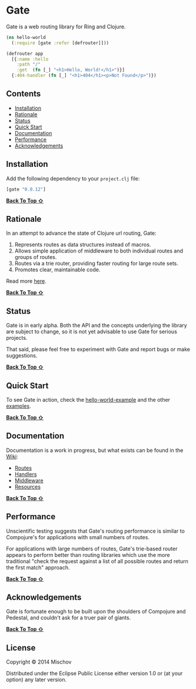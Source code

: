 # Gate

Gate is a web routing library for Ring and Clojure.

```clojure
(ns hello-world
  (:require [gate :refer [defrouter]]))

(defrouter app
  [{:name :hello
    :path "/"
    :get  (fn [_] "<h1>Hello, World!</h1>")}]
  {:404-handler (fn [_] "<h1>404</h1><p>Not Found</p>")}) 
```

## Contents

- [Installation](#installation)
- [Rationale](#rationale)
- [Status](#status)
- [Quick Start](#quick-start)
- [Documentation](#documentation)
- [Performance](#performance)
- [Acknowledgements](#acknowledgements)

## Installation

Add the following dependency to your `project.clj` file:

```clojure
[gate "0.0.12"]
```
[**Back To Top ⇧**](#contents)

## Rationale

In an attempt to advance the state of Clojure url routing, Gate:

1. Represents routes as data structures instead of macros.
1. Allows simple application of middleware to both individual routes and groups of routes.
1. Routes via a trie router, providing faster routing for large route sets.
1. Promotes clear, maintainable code.

Read more [here](https://github.com/mischov/gate/wiki/Rationale).

[**Back To Top ⇧**](#contents)

## Status

Gate is in early alpha. Both the API and the concepts underlying the library are subject to change, so it is not yet advisable to use Gate for serious projects.

That said, please feel free to experiment with Gate and report bugs or make suggestions.

[**Back To Top ⇧**](#contents)

## Quick Start

To see Gate in action, check the [hello-world-example](https://github.com/mischov/gate/blob/master/examples/gate/examples/hello_world_example.clj) and the other [examples](https://github.com/mischov/gate/tree/master/examples/gate/examples).

[**Back To Top ⇧**](#contents)

## Documentation

Documentation is a work in progress, but what exists can be found in the [Wiki](https://github.com/mischov/gate/wiki):

- [Routes](https://github.com/mischov/gate/wiki/Routes)
- [Handlers](https://github.com/mischov/gate/wiki/Handlers)
- [Middleware](https://github.com/mischov/gate/wiki/Middleware)
- [Resources](https://github.com/mischov/gate/wiki/Resources)

[**Back To Top ⇧**](#contents)

## Performance

Unscientific testing suggests that Gate's routing performance is similar to Compojure's for applications with small numbers of routes.

For applications with large numbers of routes, Gate's trie-based router appears to perform better than routing libraries which use the more traditional "check the request against a list of all possible routes and return the first match" approach.

[**Back To Top ⇧**](#contents)

## Acknowledgements

Gate is fortunate enough to be built upon the shoulders of Compojure and Pedestal, and couldn't ask for a truer pair of giants. 

[**Back To Top ⇧**](#contents)

## License

Copyright © 2014 Mischov

Distributed under the Eclipse Public License either version 1.0 or (at
your option) any later version.
